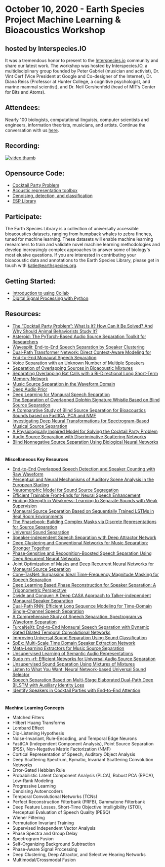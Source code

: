 # October 10, 2020 - Earth Species Project Machine Learning & Bioacoustics Workshop

## hosted by Interspecies.IO

It was a tremendous honor to present to the [Interspecies.io](https://interspecies.io/) community and share our latest work. The workshop was hosted by Interspecies.IO, a multidisciplinary group founded by Peter Gabriel (musician and activist), Dr. Vint Cerf (Vice President at Google and Co-designer of the Internet), Dr. Diana Reiss (Professor at Hunter College, a cognitive psychologist, and marine mammal scientist), and Dr. Neil Gershenfeld (head of MIT’s Center for Bits and Atoms).

## Attendees: 

Nearly 100 biologists, computational linguists, computer scientists and engineers, information theorists, musicians, and artists. Continue the conversation with us [here](https://github.com/earthspecies/project/discussions/35). 


## Recording: 
[![video thumb](https://i.imgur.com/XwZq1TS.png)](https://archive.org/details/20201010-interspecies-i-o-earth-species-project-ai-toolbox)


## Opensource Code: 
 
 * [Cocktail Party Problem](https://github.com/earthspecies/cocktail-party-problem)
 * [Acoustic representation toolbox ](https://github.com/earthspecies/acoustic-representation-toolbox)
 * [Denoising, detection, and classification](https://github.com/earthspecies/dolphin-strandings)
 * [ESP Library](https://github.com/earthspecies/library)


## Participate: 

The Earth Species Library is a collection of universally accessible bioacoustics datasets, ranging from humpback whales to zebra finches, tuned for machine learning. These datasets will enable machine learning researchers to train and validate novel machine learning methodologies and develop increasingly complex approaches to answer some of biology's most elusive questions. If you are interested in contributing your bioacoustic data and annotations to the Earth Species Library, please get in touch with [katie@earthspecies.org](mailto:katie@earthspecies.org). 

## Getting Started: 

*   [Introduction to using Collab](https://colab.research.google.com/notebooks/intro.ipynb)
*   [Digital Signal Processing with Python](https://github.com/earthspecies/intro-to-DSP-with-python)

## Resources: 

*   [The “Cocktail Party Problem”: What Is It? How Can It Be Solved? And Why Should Animal Behaviorists Study It?](https://www.ncbi.nlm.nih.gov/pmc/articles/PMC2692487/)
*   [Asteroid: The PyTorch-Based Audio Source Separation Toolkit for Researchers](https://arxiv.org/abs/2005.04132)
*   [Wavesplit: End-to-End Speech Separation by Speaker Clustering](https://arxiv.org/abs/2002.08933)
*   [Dual-Path Transformer Network: Direct Context-Aware Modeling for End-to-End Monaural Speech Separation](https://arxiv.org/abs/2007.13975)
*   [Voice Separation with an Unknown Number of Multiple Speakers](https://arxiv.org/abs/2003.01531)
*   [Separation of Overlapping Sources in Bioacoustic Mixtures](https://asa.scitation.org/doi/10.1121/10.0000932)
*   [Separating Overlapping Bat Calls with a Bi-Directional Long Short-Term Memory Network](https://www.biorxiv.org/content/10.1101/2019.12.15.876656v1)
*   [Music Source Separation in the Waveform Domain](https://arxiv.org/abs/1911.13254)
*   [Deep Audio Prior](https://arxiv.org/abs/1912.10292)
*   [Deep Learning for Monaural Speech Separation](https://paris.cs.illinois.edu/pubs/huang-icassp2014.pdf)
*   [The Separation of Overlapped Dolphin Signature Whistle Based on Blind Source Separation](https://ieeexplore.ieee.org/document/8242534)
*   [A Comparative Study of Blind Source Separation for Bioacoustics Sounds based on FastICA, PCA and NMF](https://www.sciencedirect.com/science/article/pii/S1877050918312468?via%3Dihub)
*   [Investigating Deep Neural Transformations for Spectrogram-Based Musical Source Separation](https://arxiv.org/abs/1912.02591)
*   [A Physiologically Inspired Model for Solving the Cocktail Party Problem](https://link.springer.com/content/pdf/10.1007/s10162-019-00732-4.pdf)
*   [Audio Source Separation with Discriminative Scattering Networks](https://arxiv.org/abs/1412.7022)
*   [Blind Nonnegative Source Separation Using Biological Neural Networks](https://arxiv.org/abs/1706.00382)

# 
**Miscellaneous Key Resources**

*   [End-to-End Overlapped Speech Detection and Speaker Counting with Raw Waveform](https://ieeexplore.ieee.org/document/9003962)
*   [Perceptual and Neural Mechanisms of Auditory Scene Analysis in the European Starling](https://link.springer.com/chapter/10.1007/978-3-319-48690-1_3)
*   [Neuromorphic Model for Sound Source Segregation](https://drum.lib.umd.edu/handle/1903/18155)
*   [Efficient Trainable Front-Ends for Neural Speech Enhancement](https://arxiv.org/abs/2002.09286)
*   [Finding Strength in Weakness: Learning to Separate Sounds with Weak Supervision](https://arxiv.org/abs/1911.02182)
*   [Monaural Source Separation Based on Sequentially Trained LSTMs in Real Room Environments](https://ieeexplore.ieee.org/document/8902640)
*   [The Phasebook: Building Complex Masks via Discrete Representations for Source Separation](https://waseda.pure.elsevier.com/en/publications/the-phasebook-building-complex-masks-via-discrete-representations)
*   [Universal Sound Separation](https://arxiv.org/abs/1905.03330)
*   [Speaker-independent Speech Separation with Deep Attractor Network](https://arxiv.org/abs/1707.03634)
*   [Deep Clustering and Conventional Networks for Music Separation: Stronger Together](https://arxiv.org/abs/1611.06265)
*   [Phase-Sensitive and Recognition-Boosted Speech Separation Using Deep Recurrent Neural Networks](https://ieeexplore.ieee.org/document/7178061)
*   [Joint Optimization of Masks and Deep Recurrent Neural Networks for Monaural Source Separation](https://arxiv.org/abs/1502.04149)
*   [Conv-TasNet: Surpassing Ideal Time-Frequency Magnitude Masking for Speech Separation](https://arxiv.org/abs/1809.07454)
*   [Deep Learning Based Phase Reconstruction for Speaker Separation: A Trigonometric Perspective](https://arxiv.org/abs/1811.09010)
*   [Divide and Conquer: A Deep CASA Approach to Talker-independent Monaural Speaker Separation](https://arxiv.org/abs/1904.11148)
*   [Dual-Path RNN: Efficient Long Sequence Modeling for Time-Domain Single-Channel Speech Separation](https://arxiv.org/abs/1910.06379)
*   [A Comprehensive Study of Speech Separation: Spectrogram vs Waveform Separation](https://arxiv.org/abs/1905.07497)
*   [FurcaNeXt: End-to-End Monaural Speech Separation with Dynamic Gated Dilated Temporal Convolutional Networks](https://arxiv.org/abs/1902.04891)
*   [Improving Universal Sound Separation Using Sound Classification](https://arxiv.org/abs/1911.07951)
*   [SpEx: Multi-Scale Time Domain Speaker Extraction Network](https://arxiv.org/abs/2004.08326)
*   [Meta-Learning Extractors for Music Source Separation](https://arxiv.org/abs/2002.07016)
*   [Unsupervised Learning of Semantic Audio Representations](https://arxiv.org/abs/1711.02209)
*   [Sudo rm -rf: Efficient Networks for Universal Audio Source Separation](https://arxiv.org/abs/2007.06833)
*   [Unsupervised Sound Separation Using Mixtures of Mixtures](https://arxiv.org/abs/2006.12701)
*   [Listen to What You Want: Neural Network-based Universal Sound Selector](https://arxiv.org/abs/2006.05712)
*   [Speech Separation Based on Multi-Stage Elaborated Dual-Path Deep BiLSTM with Auxiliary Identity Loss](https://arxiv.org/abs/2008.03149)
*   [Identify Speakers in Cocktail Parties with End-to-End Attention](https://arxiv.org/abs/2005.11408)

# 
**Machine Learning Concepts**

*   Matched Filters
*   Hilbert Huang Transforms
*   Lombard Effect
*   Dip-Listening Hypothesis
*   Noise-Invariant, Rule-Encoding, and Temporal Edge Neurons
*   FastICA (Independent Component Analysis), Point Source Separation (PSS), Non-Negative Matrix Factorization (NMF)
*   Cortical Representation of Speech, Auditory Object Analysis
*   Deep Scattering Spectrum, Kymatio, Invariant Scattering Convolution Networks
*   Error-Gated Hebbian Rule
*   Probabilistic Latent Component Analysis (PLCA), Robust PCA (RPCA), Low-Rank Modeling
*   Progressive Learning
*   Denoising Autoencoders
*   Temporal Convolutional Networks (TCNs)
*   Perfect Reconstruction Filterbank (PRFB), Gammatone Filterbank
*   Deep Feature Losses, Short-Time Objective Intelligibility (STOI), Perceptual Evaluation of Speech Quality (PESQ)
*   Wiener Filtering
*   Permutation Invariant Training
*   Supervised Independent Vector Analysis
*   Phase Spectra and Group Delay
*   Spectrogram Fusion
*   Self-Organizing Background Subtraction
*   Phase-Aware Signal Processing
*   Deep Clustering, Deep Attractor, and Selective Hearing Networks
*   Multimodal/Crossmodal Fusion
